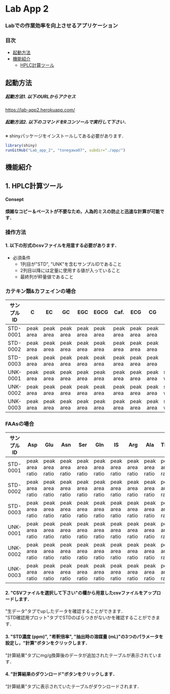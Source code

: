 # Lab App 2

### Labでの作業効率を向上させるアプリケーション
### 目次
- [起動方法](#anchor1)
- [機能紹介](#anchor2)
    - [HPLC計算ツール](#anchor2-1)

<a id="anchor1"></a>

## 起動方法
##### 起動方法1. 以下のURLからアクセス
https://lab-app2.herokuapp.com/

##### 起動方法2. 以下のコマンドをRコンソールで実行して下さい．  
※ shinyパッケージをインストールしてある必要があります．

```R
library(shiny)
runGitHub("Lab_app_2", "tonegawa07", subdir="./app/")
```

<a id="anchor2"></a>

## 機能紹介

<a id="anchor2-1"></a>

## 1. HPLC計算ツール

#### Consept

#### 煩雑なコピー＆ペーストが不要なため，人為的ミスの防止と迅速な計算が可能です．

### 操作方法

#### 1. 以下の形式のcsvファイルを用意する必要があります．

- 必須条件
  - 1列目が"STD", "UNK"を含むサンプルIDであること  
  - 2列目以降には定量に使用する値が入っていること
  - 最終列が秤量値であること

### カテキン類&カフェインの場合
| サンプルID | C         | EC        | GC        | EGC       | EGCG      | Caf.      | ECG       | CG        | DW           |
|-------|-----------|-----------|-----------|-----------|-----------|-----------|-----------|-----------|--------------|
| STD-0001 | peak area | peak area | peak area | peak area | peak area | peak area | peak area | peak area |              |
| STD-0002 | peak area | peak area | peak area | peak area | peak area | peak area | peak area | peak area |              |
| STD-0003 | peak area | peak area | peak area | peak area | peak area | peak area | peak area | peak area |              |
| UNK-0001 | peak area | peak area | peak area | peak area | peak area | peak area | peak area | peak area | start weight |
| UNK-0002 | peak area | peak area | peak area | peak area | peak area | peak area | peak area | peak area | start weight |
| UNK-0003 | peak area | peak area | peak area | peak area | peak area | peak area | peak area | peak area | start weight |

### FAAsの場合
| サンプルID    | Asp             | Glu             | Asn             | Ser             | Gln             | IS              | Arg             | Ala             | Thea            | GABA            | DW           |
|----------|-----------------|-----------------|-----------------|-----------------|-----------------|-----------------|-----------------|-----------------|-----------------|-----------------|--------------|
| STD-0001 | peak area ratio | peak area ratio | peak area ratio | peak area ratio | peak area ratio | peak area ratio | peak area ratio | peak area ratio | peak area ratio | peak area ratio |              |
| STD-0002 | peak area ratio | peak area ratio | peak area ratio | peak area ratio | peak area ratio | peak area ratio | peak area ratio | peak area ratio | peak area ratio | peak area ratio |              |
| STD-0003 | peak area ratio | peak area ratio | peak area ratio | peak area ratio | peak area ratio | peak area ratio | peak area ratio | peak area ratio | peak area ratio | peak area ratio |              |
| UNK-0001 | peak area ratio | peak area ratio | peak area ratio | peak area ratio | peak area ratio | peak area ratio | peak area ratio | peak area ratio | peak area ratio | peak area ratio | start weight |
| UNK-0002 | peak area ratio | peak area ratio | peak area ratio | peak area ratio | peak area ratio | peak area ratio | peak area ratio | peak area ratio | peak area ratio | peak area ratio | start weight |
| UNK-0003 | peak area ratio | peak area ratio | peak area ratio | peak area ratio | peak area ratio | peak area ratio | peak area ratio | peak area ratio | peak area ratio | peak area ratio | start weight |

#### 2. "CSVファイルを選択して下さい"の欄から用意したcsvファイルをアップロードします．
"生データ"タブでupしたデータを確認することができます．  
"STD確認用プロット"タブでSTDのばらつきがないかを確認することができます．

#### 3. "STD濃度 (ppm)", "希釈倍率", "抽出時の溶媒量 (mL)"の3つのパラメータを設定し，"計算"ボタンをクリックします．
"計算結果"タブにmg/g換算後のデータが追加されたテーブルが表示されています．

#### 4. "計算結果のダウンロード"ボタンをクリックします．
“計算結果"タブに表示されていたテーブルがダウンロードされます．
